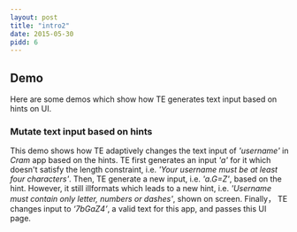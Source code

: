 ```yaml
---
layout: post
title: "intro2"
date: 2015-05-30
pidd: 6
---
```

## Demo
Here are some demos which show how TE generates text input based on hints on UI. 
### Mutate text input based on hints
This demo shows how TE adaptively changes the text input of *'username'* in *Cram* app based on the hints. TE first generates an input *'a'* for it which doesn't satisfy the length constraint, i.e. *'Your username must be at least four characters'*. Then, TE generate a new input, i.e. *'a.G=Z'*, based on the hint. However, it still illformats which leads to a new hint, i.e. *'Username must contain only letter, numbers or dashes'*, shown on screen. Finally， TE changes input to *‘7bGaZ4’*, a valid text for this app, and passes this UI page.  